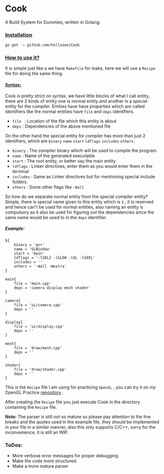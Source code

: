 # Cook 

A Build System for Dummies, written in Golang.

### <u>Installation</u>

```bash
go get -u github.com/hellozee/Cook
```



### <u>How to use it?</u>

It is simple just like a we have `Makefile` for make, here we will use a `Recipe` file for doing the same thing. 

#### <u>Syntax:</u>

Cook is pretty strict on syntax, we have little blocks of what I call entity, there are 2 kinds of entity one is normal entity and another is a special entity for the compiler. Entities have have properties which are called identifiers like the normal entities have `file` and `deps` identifiers.

- `file ` : Location of the file which this entity is about
- `deps` : Dependencies of the above mentioned file

 On the other hand the special entity for compiler has more than just 2 identifiers, which are `binary`  `name` `start`  `ldflags` `includes`  `others`.

- `binary` : The compiler binary which will be used to compile the program
- `name` : Name of the generated executable
- `start` :  The root entity, or better say the main entity 
- `ldflags` : Linker directives, enter them as you would enter them in the terminal
- `includes` : Same as Linker directives but for mentioning special include folders.
- `others` : Some other flags like `-Wall`

So how do we separate normal entity from the special compiler entity? Simple, there is special name given to this entity which is `$` , it is reserved and hence can't be used for normal entities, also naming an entity is compulsory as it also be used for figuring out the dependencies since the same name would be used to in the `deps` identifier.

##### Example:

```
${
	binary = 'g++'
	name = 'GLWindow'
	start = 'main'
	ldflags = '-lSDL2 -lGLEW -lGL -lSOIL'
	includes = ''
	others = '-Wall -Wextra'
}

main{
	file = 'main.cpp'
	deps = 'camera display mesh shader'
}

camera{
	file = 'ui/camera.cpp'
	deps = ''
}

display{
	file = 'ui/display.cpp'
	deps = ''
}

mesh{
	file = 'draw/mesh.cpp'
	deps = ''
}

shader{
	file = 'draw/shader.cpp'
	deps = ''
}
```

This is the `Recipe` file I am using for practicing `OpenGL` , you can try it on my OpenGL Practice [repository](https://github.com/hellozee/gl-practice) .

After creating the `Recipe` file you just execute Cook in the directory containing the `Recipe` file. 

**Note:**  The parser is still not so mature so please pay attention to the line breaks and the quotes used in the example file, they should be implemented in your file in a similar manner, also this only supports C/C++, sorry for the inconvenience, it is still an WIP.

### ToDos:

- More verbose error messages for proper debugging.
- Make the code more structured.
- Make a more mature parser
